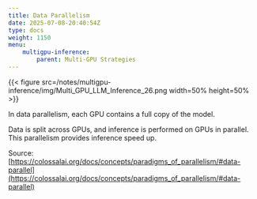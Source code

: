 ```yaml
---
title: Data Parallelism
date: 2025-07-08-20:40:54Z
type: docs 
weight: 1150
menu: 
    multigpu-inference:
        parent: Multi-GPU Strategies 
---
```


{{< figure src=/notes/multigpu-inference/img/Multi_GPU_LLM_Inference_26.png width=50% height=50% >}}

In data parallelism, each GPU contains a full copy of the model.

Data is split across GPUs, and inference is performed on GPUs in parallel. This parallelism provides inference speed up.



Source: [https://colossalai.org/docs/concepts/paradigms_of_parallelism/#data-parallel](https://colossalai.org/docs/concepts/paradigms_of_parallelism/#data-parallel)


